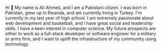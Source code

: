 Hi 👋 My name is Ali Ahmed, and I am a Pakistani citizen. I was born in Pakistan, grew up in Rwanda, and am currently living in Turkey. I'm currently in my last year of high school. I am extremely passionate about web development and basketball, and I have great social and leadership skills. I have a keen interest in computer science. My future prospects are either to work as a full-stack developer or software engineer for a military or arms firm, and I want to uplift the infrastructure of my community using technology.
